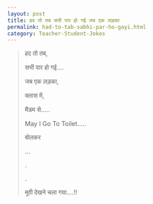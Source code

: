 ```yaml
---
layout: post
title: हद तो तब सभी पार हो गई जब एक लड़का
permalink: had-to-tab-sabhi-par-ho-gayi.html
category: Teacher-Student-Jokes
---
```

> हद तो तब,
> 
> सभी पार हो गई….
> 
> जब एक लड़का,
> 
> क्लास में,
> 
> मैडम से…..
> 
> May I Go To Toilet…..
> 
> बोलकर
> 
> …
> 
> .
> 
> .
> 
> मूवी देखने चला गया….!!